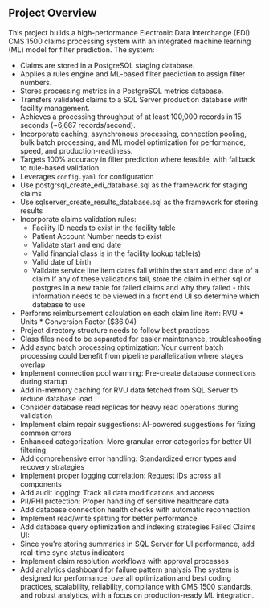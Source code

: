 ## Project Overview
This project builds a high-performance Electronic Data Interchange (EDI) CMS 1500 claims processing system with an integrated machine learning (ML) model for filter prediction. The system:
- Claims are stored in a PostgreSQL staging database.
- Applies a rules engine and ML-based filter prediction to assign filter numbers.
- Stores processing metrics in a PostgreSQL metrics database.
- Transfers validated claims to a SQL Server production database with facility management.
- Achieves a processing throughput of at least 100,000 records in 15 seconds (~6,667 records/second).
- Incorporate caching, asynchronous processing, connection pooling, bulk batch processing, and ML model optimization for performance, speed, and production-readiness.
- Targets 100% accuracy in filter prediction where feasible, with fallback to rule-based validation.
- Leverages `config.yaml` for configuration
- Use postgrsql_create_edi_database.sql as the framework for staging claims
- Use sqlserver_create_results_database.sql as the framework for storing results
- Incorporate claims validation rules:
    - Facility ID needs to exist in the facility table
    - Patient Account Number needs to exist
    - Validate start and end date
    - Valid financial class is in the facility lookup table(s)
    - Valid date of birth
    - Validate service line item dates fall within the start and end date of a claim
    If any of these validations fail, store the claim in either sql or postgres in a new table for failed claims and why they failed - this information needs to be viewed in a front end UI so determine which database to use
- Performs reimbursement calculation on each claim line item:  RVU * Units * Conversion Factor ($36.04)
- Project directory structure needs to follow best practices
- Class files need to be separated for easier maintenance, troubleshooting
- Add async batch processing optimization: Your current batch processing could benefit from pipeline parallelization where stages overlap
- Implement connection pool warming: Pre-create database connections during startup
- Add in-memory caching for RVU data fetched from SQL Server to reduce database load
- Consider database read replicas for heavy read operations during validation
- Implement claim repair suggestions: AI-powered suggestions for fixing common errors
- Enhanced categorization: More granular error categories for better UI filtering
- Add comprehensive error handling: Standardized error types and recovery strategies
- Implement proper logging correlation: Request IDs across all components
- Add audit logging: Track all data modifications and access
- PII/PHI protection: Proper handling of sensitive healthcare data
- Add database connection health checks with automatic reconnection
- Implement read/write splitting for better performance
- Add database query optimization and indexing strategies
Failed Claims UI:
- Since you're storing summaries in SQL Server for UI performance, add real-time sync status indicators
- Implement claim resolution workflows with approval processes
- Add analytics dashboard for failure pattern analysis
The system is designed for performance, overall optimization and best coding practices, scalability, reliability, compliance with CMS 1500 standards, and robust analytics, with a focus on production-ready ML integration.
